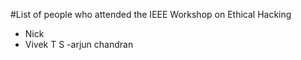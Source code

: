 #List of people who attended the IEEE Workshop on Ethical Hacking

- Nick
- Vivek T S
-arjun chandran

